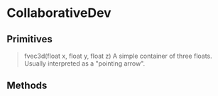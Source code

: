 # CollaborativeDev
## Primitives
>fvec3d(float x, float y, float z)
>A simple container of three floats. Usually interpreted as a "pointing arrow".
## Methods
